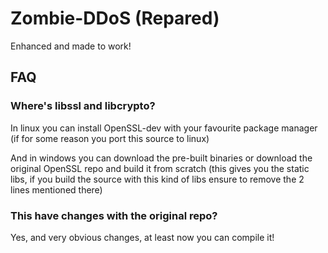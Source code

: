 # Zombie-DDoS (Repared)
Enhanced and made to work!

## FAQ

### Where's libssl and libcrypto?

In linux you can install OpenSSL-dev with your favourite package manager (if for some reason you port this source to linux)

And in windows you can download the pre-built binaries or download the original OpenSSL repo and build it from scratch (this gives you the static libs, if you build the source with this kind of libs ensure to remove the 2 lines mentioned there)

### This have changes with the original repo?

Yes, and very obvious changes, at least now you can compile it!
